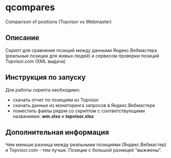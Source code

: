 # qcompares
Comparison of positions (Topvisor vs Webmaster)
  
## Описание
Скрипт для сравнения позиций между данными Яндекс.Вебмастера (реальные позиции для живых людей) и сервисом проверки позиций Topvisor.com (XML выдача)

## Инструкция по запуску
Для работы скрипта необходимо:
* скачать отчет по позициям из Topvisor
* скачать данные из мониторинга запросов в Яндекс.Вебмастере
* поместить файлы рядом со скриптом с соответствующими названиями: **wm.xlsx** и **topvisor.xlsx**

## Дополнительная информация
Чем меньше разница между реальными позициями (Яндекс.Вебмастер) и Topvisor.com - тем лучше. Позиции с большой разницей "выжжены".
